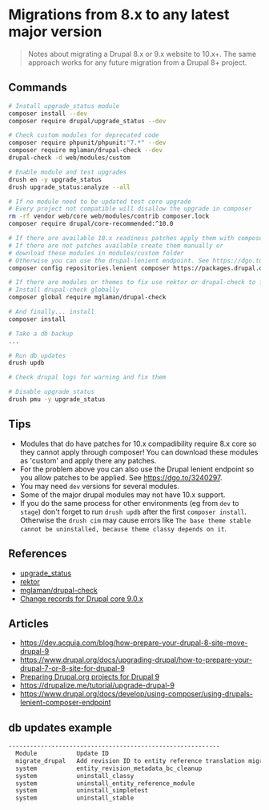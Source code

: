 # Migrations from 8.x to any latest major version

> Notes about migrating a Drupal 8.x or 9.x website to 10.x+. The same approach works for any future migration from a Drupal 8+ project.

## Commands

```bash
# Install upgrade_status module
composer install --dev
composer require drupal/upgrade_status --dev

# Check custom modules for deprecated code
composer require phpunit/phpunit:"7.*" --dev
composer require mglaman/drupal-check --dev
drupal-check -d web/modules/custom

# Enable module and test upgrades
drush en -y upgrade_status
drush upgrade_status:analyze --all

# If no module need to be updated test core upgrade
# Every project not compatible will disallow the upgrade in composer
rm -rf vendor web/core web/modules/contrib composer.lock
composer require drupal/core-recommended:^10.0

# If there are available 10.x readiness patches apply them with composer
# If there are not patches available create them manually or
# download these modules in modules/custom folder
# Otherwise you can use the drupal-lenient endpoint. See https://dgo.to/3240297
composer config repositories.lenient composer https://packages.drupal.org/lenient

# If there are modules or themes to fix use rektor or drupal-check to fix them
# Install drupal-check globally
composer global require mglaman/drupal-check

# And finally... install
composer install

# Take a db backup
...

# Run db updates
drush updb

# Check drupal logs for warning and fix them

# Disable upgrade_status
drush pmu -y upgrade_status
```

## Tips

- Modules that do have patches for 10.x compadibility require 8.x core so they cannot apply through composer! You can download these modules as 'custom' and apply there any patches.
- For the problem above you can also use the Drupal lenient endpoint so you allow patches to be applied. See <https://dgo.to/3240297>.
- You may need `dev` versions for several modules.
- Some of the major drupal modules may not have 10.x support.
- If you do the same process for other environments (eg from `dev` to `stage`) don't forget to run `drush updb` after the first `composer install`. Otherwise the `drush cim` may cause errors like `The base theme stable cannot be uninstalled, because theme classy depends on it`.

## References

- [upgrade_status](https://www.drupal.org/project/upgrade_status)
- [rektor](https://www.drupal.org/project/rector)
- [mglaman/drupal-check](https://github.com/mglaman/drupal-check)
- [Change records for Drupal core 9.0.x](https://www.drupal.org/list-changes/drupal/published?to_branch=9.0.x)

## Articles

- <https://dev.acquia.com/blog/how-prepare-your-drupal-8-site-move-drupal-9>
- <https://www.drupal.org/docs/upgrading-drupal/how-to-prepare-your-drupal-7-or-8-site-for-drupal-9>
- [Preparing Drupal.org projects for Drupal 9](https://www.drupal.org/node/3053183)
- <https://drupalize.me/tutorial/upgrade-drupal-9>
- <https://www.drupal.org/docs/develop/using-composer/using-drupals-lenient-composer-endpoint>

## db updates example

```bash
-----------------------------------------------------------
  Module           Update ID
  migrate_drupal   Add revision ID to entity reference translation migrate_map tables
  system           entity_revision_metadata_bc_cleanup
  system           uninstall_classy
  system           uninstall_entity_reference_module
  system           uninstall_simpletest
  system           uninstall_stable
```
